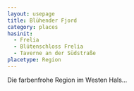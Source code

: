 ```yaml
---
layout: usepage
title: Blühender Fjord
category: places
hasinit:
  - Frelia
  - Blütenschloss Frelia
  - Taverne an der Südstraße
placetype: Region
---
```


Die farbenfrohe Region im Westen Hals...